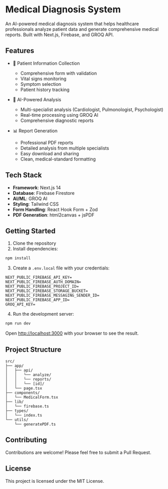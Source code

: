 # Medical Diagnosis System

An AI-powered medical diagnosis system that helps healthcare professionals analyze patient data and generate comprehensive medical reports. Built with Next.js, Firebase, and GROQ API.

## Features

- 🏥 Patient Information Collection

  - Comprehensive form with validation
  - Vital signs monitoring
  - Symptom selection
  - Patient history tracking

- 🤖 AI-Powered Analysis

  - Multi-specialist analysis (Cardiologist, Pulmonologist, Psychologist)
  - Real-time processing using GROQ AI
  - Comprehensive diagnostic reports

- 📊 Report Generation
  - Professional PDF reports
  - Detailed analysis from multiple specialists
  - Easy download and sharing
  - Clean, medical-standard formatting

## Tech Stack

- **Framework**: Next.js 14
- **Database**: Firebase Firestore
- **AI/ML**: GROQ AI
- **Styling**: Tailwind CSS
- **Form Handling**: React Hook Form + Zod
- **PDF Generation**: html2canvas + jsPDF

## Getting Started

1. Clone the repository
2. Install dependencies:

```bash
npm install
```

3. Create a `.env.local` file with your credentials:

```env
NEXT_PUBLIC_FIREBASE_API_KEY=
NEXT_PUBLIC_FIREBASE_AUTH_DOMAIN=
NEXT_PUBLIC_FIREBASE_PROJECT_ID=
NEXT_PUBLIC_FIREBASE_STORAGE_BUCKET=
NEXT_PUBLIC_FIREBASE_MESSAGING_SENDER_ID=
NEXT_PUBLIC_FIREBASE_APP_ID=
GROQ_API_KEY=
```

4. Run the development server:

```bash
npm run dev
```

Open [http://localhost:3000](http://localhost:3000) with your browser to see the result.

## Project Structure

```
src/
├── app/
│   ├── api/
│   │   └── analyze/
│   │   └── reports/
│   │   └── [id]/
│   └── page.tsx
├── components/
│   └── MedicalForm.tsx
├── lib/
│   └── firebase.ts
├── types/
│   └── index.ts
└── utils/
    └── generatePDF.ts
```

## Contributing

Contributions are welcome! Please feel free to submit a Pull Request.

## License

This project is licensed under the MIT License.
